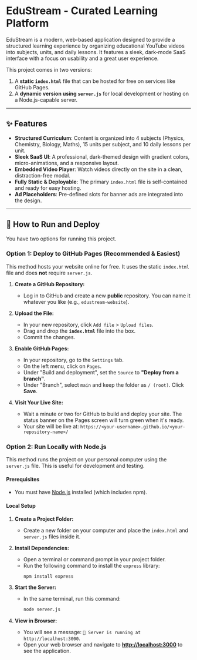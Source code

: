 # EduStream - Curated Learning Platform

EduStream is a modern, web-based application designed to provide a structured learning experience by organizing educational YouTube videos into subjects, units, and daily lessons. It features a sleek, dark-mode SaaS interface with a focus on usability and a great user experience.

This project comes in two versions:
1.  A **static `index.html`** file that can be hosted for free on services like GitHub Pages.
2.  A **dynamic version using `server.js`** for local development or hosting on a Node.js-capable server.

---

## ✨ Features

- **Structured Curriculum**: Content is organized into 4 subjects (Physics, Chemistry, Biology, Maths), 15 units per subject, and 10 daily lessons per unit.
- **Sleek SaaS UI**: A professional, dark-themed design with gradient colors, micro-animations, and a responsive layout.
- **Embedded Video Player**: Watch videos directly on the site in a clean, distraction-free modal.
- **Fully Static & Deployable**: The primary `index.html` file is self-contained and ready for easy hosting.
- **Ad Placeholders**: Pre-defined slots for banner ads are integrated into the design.

---

## 🚀 How to Run and Deploy

You have two options for running this project.

### Option 1: Deploy to GitHub Pages (Recommended & Easiest)

This method hosts your website online for free. It uses the static `index.html` file and does **not** require `server.js`.

1.  **Create a GitHub Repository:**
    - Log in to GitHub and create a new **public** repository. You can name it whatever you like (e.g., `edustream-website`).

2.  **Upload the File:**
    - In your new repository, click `Add file` > `Upload files`.
    - Drag and drop the **`index.html`** file into the box.
    - Commit the changes.

3.  **Enable GitHub Pages:**
    - In your repository, go to the `Settings` tab.
    - On the left menu, click on `Pages`.
    - Under "Build and deployment", set the `Source` to **"Deploy from a branch"**.
    - Under "Branch", select `main` and keep the folder as `/ (root)`. Click **Save**.

4.  **Visit Your Live Site:**
    - Wait a minute or two for GitHub to build and deploy your site. The status banner on the Pages screen will turn green when it's ready.
    - Your site will be live at: `https://<your-username>.github.io/<your-repository-name>/`

### Option 2: Run Locally with Node.js

This method runs the project on your personal computer using the `server.js` file. This is useful for development and testing.

#### Prerequisites
- You must have [Node.js](https://nodejs.org/) installed (which includes npm).

#### Local Setup
1.  **Create a Project Folder:**
    - Create a new folder on your computer and place the `index.html` and `server.js` files inside it.

2.  **Install Dependencies:**
    - Open a terminal or command prompt in your project folder.
    - Run the following command to install the `express` library:
      ```bash
      npm install express
      ```

3.  **Start the Server:**
    - In the same terminal, run this command:
      ```bash
      node server.js
      ```

4.  **View in Browser:**
    - You will see a message: `🚀 Server is running at http://localhost:3000`.
    - Open your web browser and navigate to **[http://localhost:3000](http://localhost:3000)** to see the application.
